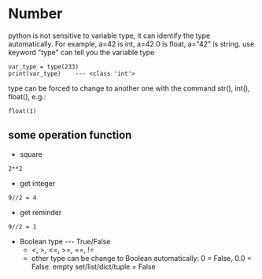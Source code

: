 # Number

python is not sensitive to variable type, it can identify the type automatically. 
For example, a=42 is int, a=42.0 is float, a="42" is string.
use keyword "type" can tell you the variable type
```
var_type = type(233)
print(var_type)    --- <class 'int'>
```

type can be forced to change to another one with the command 
str(), int(), float(), e.g.:
```
float(1)
```


 
## some operation function

- square
```
2**2
```

- get integer
```
9//2 = 4
```
- get reminder
```
9//2 = 1
```

- Boolean type --- True/False
	- <, >, <=, >=, ==, !=
    - other type can be change to Boolean automatically: 0 = False, 0.0 = False. empty set/list/dict/tuple = False
